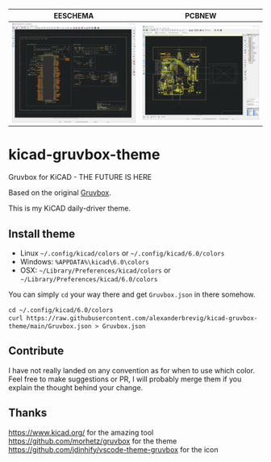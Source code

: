 EESCHEMA         |  PCBNEW
:-------------------------:|:-------------------------:
![Gruvbox theme](https://raw.githubusercontent.com/alexanderbrevig/kicad-gruvbox-theme/main/eeschema.png)  |  ![Gruvbox theme](https://raw.githubusercontent.com/alexanderbrevig/kicad-gruvbox-theme/main/pcbnew.png) 



# kicad-gruvbox-theme
Gruvbox for KiCAD - THE FUTURE IS HERE


Based on the original [Gruvbox](https://github.com/morhetz/gruvbox). 

This is my KiCAD daily-driver theme.


## Install theme

- Linux `~/.config/kicad/colors` or `~/.config/kicad/6.0/colors`
- Windows: `%APPDATA%\kicad\6.0\colors`
- OSX: `~/Library/Preferences/kicad/colors` or `~/Library/Preferences/kicad/6.0/colors`

You can simply `cd` your way there and get `Gruvbox.json` in there somehow. 

    cd ~/.config/kicad/6.0/colors
    curl https://raw.githubusercontent.com/alexanderbrevig/kicad-gruvbox-theme/main/Gruvbox.json > Gruvbox.json
    
## Contribute

I have not really landed on any convention as for when to use which color.
Feel free to make suggestions or PR, I will probably merge them if you explain the thought behind your change.

## Thanks

https://www.kicad.org/ for the amazing tool
https://github.com/morhetz/gruvbox for the theme
https://github.com/jdinhify/vscode-theme-gruvbox for the icon
